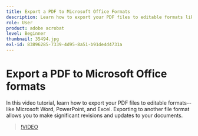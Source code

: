 ```yaml
---
title: Export a PDF to Microsoft Office Formats
description: Learn how to export your PDF files to editable formats like Microsoft Word, Excel, or PowerPoint
role: User
product: adobe acrobat
level: Beginner
thumbnail: 35494.jpg
exl-id: 83896285-7339-4d95-8a51-b91de4d4731a
---
```

# Export a PDF to Microsoft Office formats

In this video tutorial, learn how to export your PDF files to editable formats--like Microsoft Word, PowerPoint, and Excel. Exporting to another file format allows you to make significant revisions and updates to your documents.

>[!VIDEO](https://video.tv.adobe.com/v/35494?hidetitle=true)
